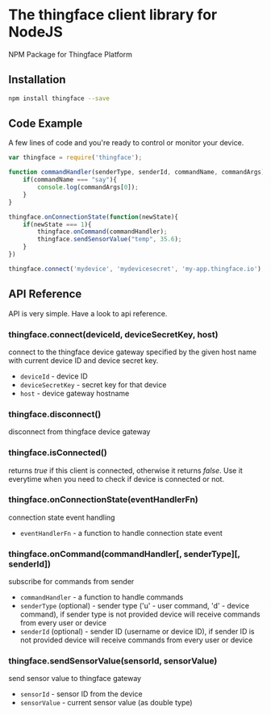 # The thingface client library for NodeJS
NPM Package for Thingface Platform

## Installation

```sh
npm install thingface --save
```

## Code Example

A few lines of code and you're ready to control or monitor your device.

```js
var thingface = require('thingface');

function commandHandler(senderType, senderId, commandName, commandArgs){
    if(commandName === "say"){
        console.log(commandArgs[0]);
    }
}

thingface.onConnectionState(function(newState){
    if(newState === 1){
        thingface.onCommand(commandHandler);
        thingface.sendSensorValue("temp", 35.6);
    }
})

thingface.connect('mydevice', 'mydevicesecret', 'my-app.thingface.io');

```

## API Reference
API is very simple. Have a look to api reference.

### thingface.connect(deviceId, deviceSecretKey, host)
connect to the thingface device gateway specified by the given host name with current device ID and device secret key.
- `deviceId` - device ID
- `deviceSecretKey` - secret key for that device
- `host` - device gateway hostname

### thingface.disconnect()
disconnect from thingface device gateway

### thingface.isConnected()
returns *true* if this client is connected, otherwise it returns *false*. Use it everytime when you need to check if device is connected or not.

### thingface.onConnectionState(eventHandlerFn)
connection state event handling
- `eventHandlerFn` - a function to handle connection state event

### thingface.onCommand(commandHandler[, senderType][, senderId])
subscribe for commands from sender
- `commandHandler` - a function to handle commands
- `senderType` (optional) - sender type ('u' - user command, 'd' - device command), if sender type is not provided device will receive commands from every user or device
- `senderId` (optional) - sender ID (username or device ID), if sender ID is not provided device will receive commands from every user or device

### thingface.sendSensorValue(sensorId, sensorValue)
send sensor value to thingface gateway
- `sensorId` - sensor ID from the device
- `sensorValue` - current sensor value (as double type)
